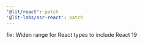```yaml
---
'@lit/react': patch
'@lit-labs/ssr-react': patch
---
```


fix: Widen range for React types to include React 19
